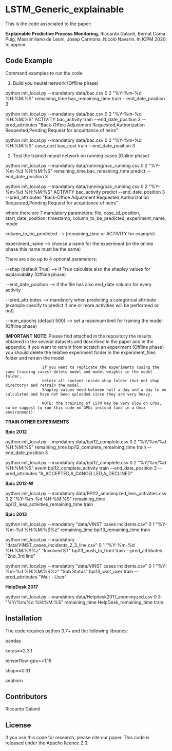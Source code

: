 # LSTM_Generic_explainable

This is the code associated to the paper:

**Explainable Predictive Process Monitoring**, Riccardo Galanti, Bernat Coma Puig, Massimiliano de Leoni, Josep Carmona, Nicolò Navarin. In ICPM 2020, to appear.

## Code Example

Command examples to run the code:
1) Build you neural network (Offline phase)

python init_local.py --mandatory data/bac.csv 0 2 "%Y-%m-%d %H:%M:%S" remaining_time bac_remaining_time train --end_date_position 3

python init_local.py --mandatory data/bac.csv 0 2 "%Y-%m-%d %H:%M:%S" ACTIVITY bac_activity train --end_date_position 3 --pred_attributes "Back-Office Adjustment Requested,Authorization Requested,Pending Request for acquittance of heirs"

python init_local.py --mandatory data/bac.csv 0 2 "%Y-%m-%d %H:%M:%S" case_cost bac_cost train --end_date_position 3

2) Test the trained neural network on running cases (Online phase)

python init_local.py --mandatory data/running/bac_running.csv 0 2 "%Y-%m-%d %H:%M:%S" remaining_time bac_remaining_time predict --end_date_position 3

python init_local.py --mandatory data/running/bac_running.csv 0 2 "%Y-%m-%d %H:%M:%S" ACTIVITY bac_activity predict --end_date_position 3 --pred_attributes "Back-Office Adjustment Requested,Authorization Requested,Pending Request for acquittance of heirs"

where there are 7 mandatory parameters: file, case_id_position, start_date_position, timestamp, column_to_be_predicted, experiment_name, mode

column_to_be_predicted --> (remaining_time or ACTIVITY for example)

experiment_name --> choose a name for the experiment (in the online phase this name must be the same)

There are also up to 4 optional parameters: 

--shap (default True) --> if True calculate also the shapley values for explainability (Offline phase)

--end_date_position --> if the file has also end_date column for every activity

--pred_attributes --> mandatory when predicting a categorical attribute (example specify to predict if one or more activities will be performed or not)

--num_epochs (default 500) --> set a maximum limit for training the model (Offline phase)


**IMPORTANT NOTE**: Please find attached in the repository the results obtained in the several datasets and described in the paper and in the appendix.
                    If you want to retrain from scratch an experiment (Offline phase) you should delete the relative experiment folder in the experiment_files folder and retrain the model.
					
					If you want to replicate the experiments (using the same training cases) delete model and model weights in the model folder, 
					delete all content inside shap folder (but not shap directory) and retrain the model.
					Shapley values need between half a day and a day to be calculated and have not been uploaded since they are very heavy.
				    
					NOTE: the training of LSTM may be very slow on CPUs, so we suggest to run this code on GPUs instead (and in a Unix environment).


**TRAIN OTHER EXPERIMENTS**

<b> Bpic 2012</b>

python init_local.py --mandatory data/bpi12_complete.csv 0 2 "%Y/%m/%d %H:%M:%S" remaining_time bpi12_complete_remaining_time train --end_date_position 3

python init_local.py --mandatory data/bpi12_complete.csv 0 2 "%Y/%m/%d %H:%M:%S" event bpi12_complete_activity train --end_date_position 3 --pred_attributes "A_ACCEPTED,A_CANCELLED,A_DECLINED"

<b> Bpic 2012-W</b>

python init_local.py --mandatory data/BPI12_anonimyzed_less_activities.csv 0 2 "%Y-%m-%d %H:%M:%S" remaining_time bpi12_less_activities_remaining_time train

<b> Bpic 2013</b>

python init_local.py --mandatory "data/VINST cases incidents.csv" 0 1 "%Y-%m-%d %H:%M:%S%z" remaining_time bpi13_remaining_time train

python init_local.py --mandatory "data/VINST_cases_incidents_2_3_line.csv" 0 1 "%Y-%m-%d %H:%M:%S%z" "Involved ST" bpi13_push_to_front train --pred_attributes "2nd_3rd line"

python init_local.py --mandatory "data/VINST cases incidents.csv" 0 1 "%Y-%m-%d %H:%M:%S%z" "Sub Status" bpi13_wait_user train --pred_attributes "Wait - User"

<b> HelpDesk 2017</b>

python init_local.py --mandatory data/Helpdesk2017_anonimyzed.csv 0 3 "%Y/%m/%d %H:%M:%S" remaining_time HelpDesk_remaining_time train

## Installation
The code requires python 3.7+ and the following libraries:

pandas

keras==2.3.1

tensorflow-gpu==1.15

shap==0.31

seaborn

## Contributors

Riccardo Galanti

## License

If you use this code for research, please cite our paper.
This code is released under the Apache licence 2.0.